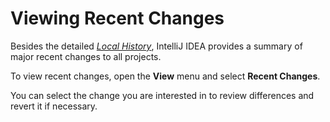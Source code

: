 # Viewing Recent Changes

Besides the detailed [*Local History*](README.md),
IntelliJ IDEA provides a summary of major recent changes to all projects.

To view recent changes, open the **View** menu and select **Recent Changes**.

You can select the change you are interested in to review differences and revert it if necessary.

